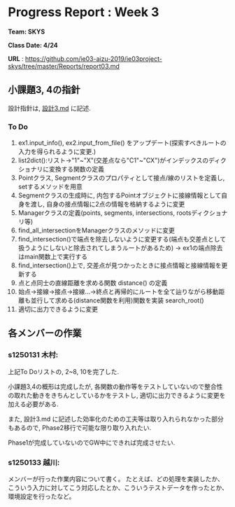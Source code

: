 # Progress Report : Week 3

**Team: SKYS**

**Class Date: 4/24**

**URL** : https://github.com/ie03-aizu-2019/ie03project-skys/tree/master/Reports/report03.md


## 小課題3, 4の指針

設計指針は, [設計3.md](https://github.com/ie03-aizu-2019/ie03project-skys/tree/master/Phase1/設計3.md) に記述.

### To Do

1. ex1.input_info(), ex2.input_from_file() をアップデート(探索すべきルートの入力を得られるように変更.)
2. list2dict():リスト->"1"~"X"(交差点なら"C1"~"CX")がインデックスのディクショナリに変換する関数の定義
3. Pointクラス, Segmentクラスのプロパティとして接点/線のリストを定義し, setするメソッドを用意
4. Segmentクラスの生成時に, 内包するPointオブジェクトに接線情報として自身を渡し, 自身の接点情報に2点の情報を格納するように変更
5. Managerクラスの定義(points, segments, intersections, rootsディクショナリ等)
6. find_all_intersectionをManagerクラスのメソッドに変更
7. find_intersection()で端点を除去しないように変更する(端点も交差点として扱うようにしないと除去されてしまうルートがあるため) -> ex1の端点除去はmain関数上で実行する
8. find_intersection()上で, 交差点が見つかったときに接点情報と接線情報を更新する
9. 点と点同士の直線距離を求める関数 distance() の定義
10. 始点→接線→接点→接線...->終点と再帰的にルートを全て辿りながら移動距離も並行して求める(distance関数を利用)関数を実装 search_root()
11. 適切に出力できるように変更

## 各メンバーの作業

### s1250131 木村:

上記To Doリストの, 2~8, 10を完了した.

小課題3,4の概形は完成したが, 各関数の動作等をテストしていないので整合性の取れた動きをきちんとしているかをテストし, 適切に出力できるように変更を加える必要がある.

また, 設計3.md に記述した効率化のための工夫等は取り入れられなかった部分もあるので, Phase2移行で可能な限り取り入れたい.

Phase1が完成していないのでGW中にできれば完成させたい.


### s1250133 越川:

メンバーが行った作業内容について書く。
たとえば、どの処理を実装したか、こういう入力に対してこう対応したとか、こういうテストデータを作ったとか、環境設定を行ったなど。
